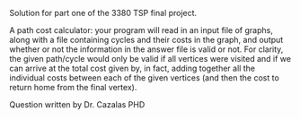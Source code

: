 Solution for part one of the 3380 TSP final project.

A path cost calculator: your program will read in an input file of graphs, along with a file
containing cycles and their costs in the graph, and output whether or not the information in
the answer file is valid or not. For clarity, the given path/cycle would only be valid if all vertices
were visited and if we can arrive at the total cost given by, in fact, adding together all the
individual costs between each of the given vertices (and then the cost to return home from
the final vertex).

Question written by Dr. Cazalas PHD
